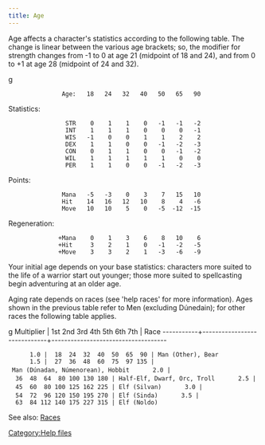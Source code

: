 ```yaml
---
title: Age
---
```


Age affects a character's statistics according to the following table.
The change is linear between the various age brackets; so, the modifier
for strength changes from -1 to 0 at age 21 (midpoint of 18 and 24), and
from 0 to +1 at age 28 (midpoint of 24 and 32).

<nowiki>g

`               Age:   18   24   32   40   50   65   90`

Statistics:

`                STR    0    1    1    0   -1   -1   -2`
`                INT    1    1    1    0    0    0   -1`
`                WIS   -1    0    0    1    1    2    2`
`                DEX    1    1    0    0   -1   -2   -3`
`                CON    0    1    1    0    0   -1   -2`
`                WIL    1    1    1    1    1    0    0`
`                PER    1    1    0    0   -1   -2   -3`

Points:

`               Mana   -5   -3    0    3    7   15   10`
`               Hit    14   16   12   10    8    4   -6`
`               Move   10   10    5    0   -5  -12  -15`

Regeneration:

`              +Mana    0    1    3    6    8   10    6`
`              +Hit     3    2    1    0   -1   -2   -5`
`              +Move    3    3    2    1   -3   -6   -9`

</pre>

Your initial age depends on your base statistics: characters more suited
to the life of a warrior start out younger; those more suited to
spellcasting begin adventuring at an older age.

Aging rate depends on races (see 'help races' for more information).
Ages shown in the previous table refer to Men (excluding Dúnedain); for
other races the following table applies.

<nowiki>g Multiplier \| 1st 2nd 3rd 4th 5th 6th 7th \| Race
-----------+-----------------------------+------------------------------------

`      1.0 |  18  24  32  40  50  65  90 | Man (Other), Bear`
`      1.5 |  27  36  48  60  75  97 135 | Man (Dúnadan, Númenorean), Hobbit`
`      2.0 |  36  48  64  80 100 130 180 | Half-Elf, Dwarf, Orc, Troll`
`      2.5 |  45  60  80 100 125 162 225 | Elf (Silvan)`
`      3.0 |  54  72  96 120 150 195 270 | Elf (Sinda)`
`      3.5 |  63  84 112 140 175 227 315 | Elf (Noldo)`

</pre>

See also: [Races](Race "wikilink")

[Category:Help files](Category:Help_files "wikilink")